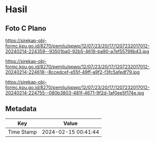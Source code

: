 # Hasil

## Foto C Plano

https://sirekap-obj-formc.kpu.go.id/8270/pemilu/ppwp/12/07/23/20/17/1207232017012-20240214-224359--93501ba0-92b5-4618-ba90-a7ef55798b43.jpg

https://sirekap-obj-formc.kpu.go.id/8270/pemilu/ppwp/12/07/23/20/17/1207232017012-20240214-224618--8ccedcef-e55f-49ff-a9f2-f3fc5afedf79.jpg

https://sirekap-obj-formc.kpu.go.id/8270/pemilu/ppwp/12/07/23/20/17/1207232017012-20240214-224755--080b3803-481f-4671-9f2d-1af0ee5f174e.jpg


## Metadata

| Key        | Value               |
| ---------- | ------------------- |
| Time Stamp | 2024-02-15 00:41:44 |



